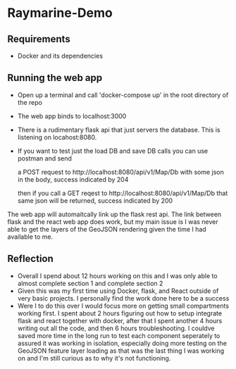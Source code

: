 # Raymarine-Demo


## Requirements
* Docker and its dependencies

## Running the web app
* Open up a terminal and call 'docker-compose up' in the root directory of the repo
* The web app binds to localhost:3000
* There is a rudimentary flask api that just servers the database. This is listening on locahost:8080.
* If you want to test just the load DB and save DB calls you can use postman and send

    a POST request to http://localhost:8080/api/v1/Map/Db with some json in the body, success indicated by 204
    
    then if you call a GET reqest to http://localhost:8080/api/v1/Map/Db that same json will be returned, success indicated by 200

The web app will automaitcally link up the flask rest api. 
The link between flask and the react web app does work, but my main issue is I was never able to get the layers of the GeoJSON rendering given the time I had available to me.

## Reflection
* Overall I spend about 12 hours working on this and I was only able to almost complete section 1 and complete section 2
* Given this was my first time using Docker, flask, and React outside of very basic projects. I personally find the work done here to be a success
* Were I to do this over I would focus more on getting small compartments working first. I spent about 2 hours figuring out how to setup integrate flask and react together with docker, after that I spent another 4 hours writing out all the code, and then 6 hours troubleshooting. I couldve saved more time in the long run to test each component seperately to assured it was working in isolation, especially doing more testing on the GeoJSON feature layer loading as that was the last thing I was working on and I'm still curious as to why it's not functioning.
